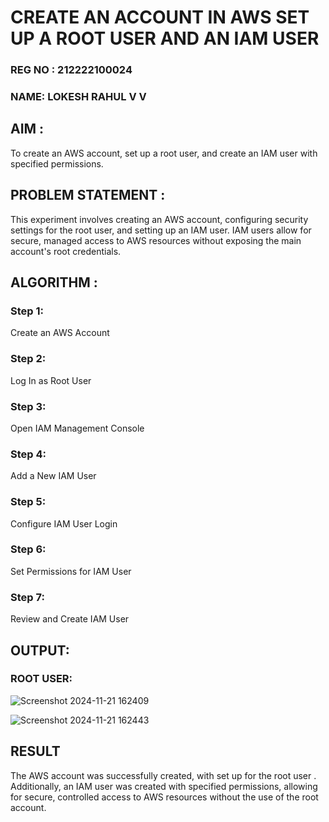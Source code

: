  # CREATE AN  ACCOUNT IN AWS SET UP A ROOT USER AND AN IAM USER 
 
### REG NO : 212222100024
### NAME: LOKESH RAHUL V V

## AIM :
To create an AWS account, set up a root user, and create an IAM user with specified permissions.

## PROBLEM STATEMENT :
This experiment involves creating an AWS account, configuring security settings for the root user, and setting up an IAM user. IAM users allow for secure, managed access to AWS resources without exposing the main account's root credentials.

## ALGORITHM :
 ### Step 1:
 Create an AWS Account </br>
 ### Step 2:
 Log In as Root User </br>
 ### Step 3:
 Open IAM Management Console</br>
 ### Step 4:
 Add a New IAM User</br>
 ### Step 5:
 Configure IAM User Login</br>
 ### Step 6:
 Set Permissions for IAM User</br>
 ### Step 7:
 Review and Create IAM User</br>


## OUTPUT:

### ROOT USER:

![Screenshot 2024-11-21 162409](https://github.com/user-attachments/assets/9950491d-7a75-4359-a281-fc24f777d5ed)


![Screenshot 2024-11-21 162443](https://github.com/user-attachments/assets/0110336c-a475-4f13-a591-4dc6af539082)


## RESULT
The AWS account was successfully created, with set up for the root user . Additionally, an IAM user was created with specified permissions, allowing for secure, controlled access to AWS resources without the use of the root account. 

  



